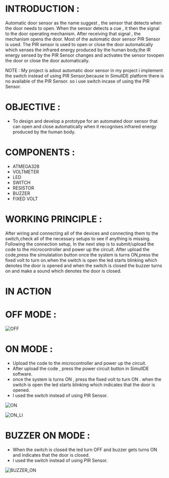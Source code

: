 # INTRODUCTION :
 
 Automatic door sensor as the name suggest , the sensor that detects when the door needs to open. When the sensor detects a cue , it then the signal to the door    operating mechanism. After receiving that signal , the mechanism opens the door. Most of the automatic door sensor PIR Sensor is used. The PIR sensor is used to open or close the door automatically which senses the infrared energy produced by the human body,the IR energy sensed by the PIR Sensor changes and activates the sensor tovopen the door or close the door automatically.
 
 
NOTE : My project is adout automatic door sensor in my project i implement the switch instead of using PIR Sensor,because in SimulIDE platform there is no available of the PIR Sensor. 
so i use switch incase of using the PIR Sensor. 
 
 
 
 
 # OBJECTIVE : 
 
 
 * To design and develop a prototype for an automated door sensor that can open and close automatically when it recognises infrared energy produced by the human body.

 
 
 
 
 # COMPONENTS :
 
 
 * ATMEGA328
 * VOLTMETER
 * LED
 * SWITCH
 * RESISTOR
 * BUZZER
 * FIXED VOLT








# WORKING PRINCIPLE :

After wiring and connecting all of the devices and connecting them to the switch,check all of the necessary setups to see if anything is missing. Following the connection setup, In the next step is to submit/upload the code to the microcontroller and power up the circuit. After upload the code,press the simulatation button once the system is turns ON,press the fixed volt to turn on.when the switch is open the led starts blinking which denotes the door is opened and when the switch is closed the buzzer turns on and make a sound which denotes the door is closed.











# IN ACTION



# OFF MODE : 

 



![OFF](https://user-images.githubusercontent.com/74197288/164588812-2029a51f-37e5-4384-8a1a-e0f2749b2a9a.png)





# ON MODE :

   * Upload the code to the microcontroller and power up the circuit.
   * After upload the code , press the power circuit button in SimulIDE software.
   * once the system is turns ON , press the fixed volt to turn ON . when the switch is open the led starts blinking which indicates that the door is opened.
   * I used the switch instead of using PIR Sensor.



![ON](https://user-images.githubusercontent.com/74197288/164589126-52ee32d5-b73d-4cf2-b9c6-a0de52d367c1.png)





![ON_LI](https://user-images.githubusercontent.com/74197288/164592976-0fa2a5fe-8b03-4108-9f7d-f92f4d81fbc9.jpg)



 # BUZZER ON MODE :

 * When the switch is closed the led  turn OFF and buzzer gets turns ON and indicates that the door is closed.
 * I used the switch instead of using PIR Sensor.


![BUZZER_ON](https://user-images.githubusercontent.com/74197288/164591052-d1a8e403-be37-414b-be3d-c3e5125bdad1.png)






